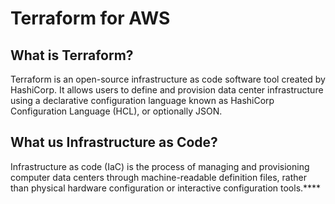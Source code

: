 # Terraform for AWS

## What is Terraform?

Terraform is an open-source infrastructure as code software tool created by HashiCorp. It allows users to define and provision data center infrastructure using a declarative configuration language known as HashiCorp Configuration Language (HCL), or optionally JSON.

## What us Infrastructure as Code?

Infrastructure as code (IaC) is the process of managing and provisioning computer data centers through machine-readable definition files, rather than physical hardware configuration or interactive configuration tools.****
